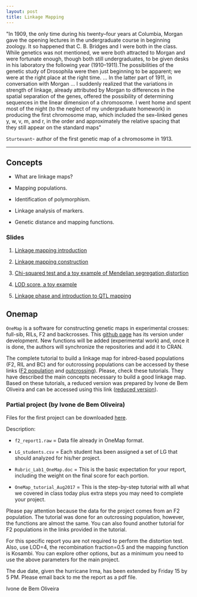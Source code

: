 ```yaml
---
layout: post
title: Linkage Mapping
---
```


 "In 1909, the only time during his twenty–four years at Columbia, 
Morgan gave the opening lectures in the undergraduate course in
beginning zoology. It so happened that C. B. Bridges and I were both
in the class. While genetics was not mentioned, we were both
attracted to Morgan and were fortunate enough, though both still
undergraduates, to be given desks in his laboratory the following year
(1910–1911).The possibilities of the genetic study of Drosophila
were then just beginning to be apparent; we were at the right place at
the right time. … In the latter part of 1911, in conversation with
Morgan … I suddenly realized that the variations in strength of
linkage, already attributed by Morgan to differences in the spatial
separation of the genes, offered the possibility of determining
sequences in the linear dimension of a chromosome. I went home and
spent most of the night (to the neglect of my undergraduate
homework) in producing the first chromosome map, which included
the sex–linked genes y, w, v, m, and r, in the order and approximately
the relative spacing that they still appear on the standard maps"

`Sturtevant`-  author of the first genetic map of a chromosome in 1913.

-------------------------------------------


## Concepts

- What are linkage maps?

- Mapping populations.

- Identification of polymorphism.

- Linkage analysis of markers.

- Genetic distance and mapping functions.

### Slides

1. [Linkage mapping introduction](https://github.com/lfelipe-ferrao/lfelipe-ferrao.github.io/blob/master/classes/linkage_mapping_1.pdf)

2. [Linkage mapping construction](https://github.com/lfelipe-ferrao/lfelipe-ferrao.github.io/blob/master/classes/linkage_mapping_3.pdf)

3. [Chi-squared test and a toy example of Mendelian segregation distortion ](https://github.com/lfelipe-ferrao/lfelipe-ferrao.github.io/blob/master/classes/linkage_mapping_2.pdf)

4. [LOD score, a toy example](https://github.com/lfelipe-ferrao/lfelipe-ferrao.github.io/blob/master/classes/linkage_mapping_5.pdf)

4. [Linkage phase and introduction to QTL mapping](https://github.com/lfelipe-ferrao/lfelipe-ferrao.github.io/blob/master/classes/linkage_mapping_6.pdf)

## Onemap

``OneMap`` is a software for constructing genetic maps in experimental crosses: full-sib, RILs, F2 and backcrosses. This [github page](https://github.com/augusto-garcia/onemap) has its version under development. New functions will be added (experimental work) and, once it is done, the authors will synchronize the repositories and add it to CRAN. 

The complete tutorial to build a linkage map for inbred-based populations (F2, RIL and BC) and for outcrossing populations can be accessed by these links ([F2 population](http://augustogarcia.me/onemap/vignettes_highres/Inbred_Based_Populations.html#combining-onemap-objects) and [outcrossing](http://augustogarcia.me/onemap/vignettes_highres/Outcrossing_Populations.html)). Please, check these tutorials. They have described the main concepts necessary to build a good linkage map. Based on these tutorials, a reduced version  was prepared by Ivone de Bem Oliveira and can be accessed using this link ([reduced version](https://github.com/lfelipe-ferrao/lfelipe-ferrao.github.io/blob/master/classes/linkage_mapping_4.pdf)). 

### Partial project (by Ivone de Bem Oliveira)

Files for the first project can be downloaded [here](https://github.com/lfelipe-ferrao/lfelipe-ferrao.github.io/blob/master/classes/linkage_mapping_exer.zip).

Description:

- ``f2_report1.raw`` = Data file already in OneMap format.

- ``LG_students.csv`` = Each student has been assigned a set of LG that should analyzed for his/her project.

- ``Rubric_Lab1_OneMap.doc`` = This is the basic expectation for your report, including the weight on the final score for each portion.

- ``OneMap_tutorial_Aug2017`` = This is the step-by-step tutorial with all what we covered in class today plus extra steps you may need to complete your project.

Please pay attention because the data for the project comes from an F2 population. The tutorial was done for an outcrossing population, however, the functions are almost the same. You can also found another tutorial for F2 populations in the links provided in the tutorial.

For this specific report you are not required to perform the distortion test. Also, use LOD=4, the recombination fraction=0.5 and the mapping function is Kosambi. You can explore other options, but as a minimum you need to use the above parameters for the main project.

The due date, given the hurricane Irma, has been extended by Friday 15 by 5 PM. Please email back to me the report as a pdf file.

Ivone de Bem Oliveira

